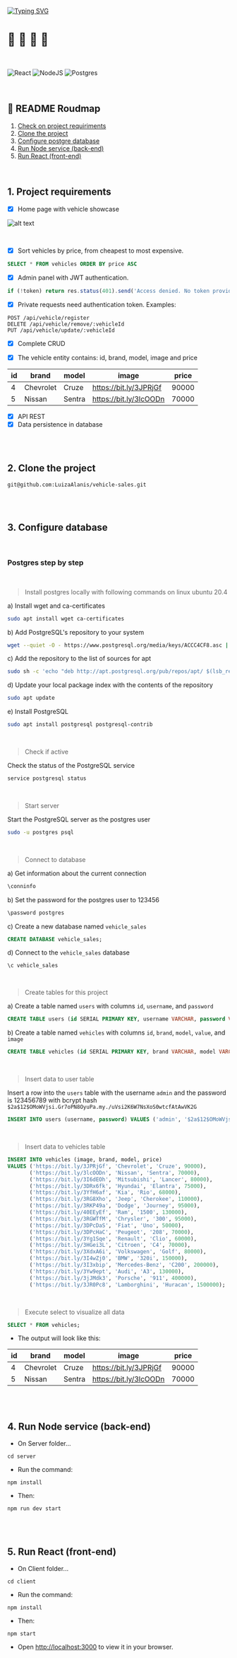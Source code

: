 [![Typing SVG](https://readme-typing-svg.demolab.com/?lines=Vehicle+sales;Full+Stack+Project)](https://git.io/typing-svg)
# :car: :palm_tree: :car: :city_sunrise:

<br/>

![React](https://img.shields.io/badge/react-%2320232a.svg?style=for-the-badge&logo=react&logoColor=%2361DAFB)
![NodeJS](https://img.shields.io/badge/node.js-6DA55F?style=for-the-badge&logo=node.js&logoColor=white)
![Postgres](https://img.shields.io/badge/postgres-%23316192.svg?style=for-the-badge&logo=postgresql&logoColor=white)

<br/>

## :round_pushpin: README Roudmap

1. [Check on project requiriments](#1) 
2. [Clone the project](#2)
3. [Configure postgre database](#3) 
4. [Run Node service (back-end)](#4) 
5. [Run React (front-end)](#5) 

<br/>

<a id="1"></a>
## 1. Project requirements

- [x] Home page with vehicle showcase

![alt text](https://github.com/LuizaAlanis/vehicle-sales/blob/master/home-page.png?v=4&h=300&w=300&fit=cover&mask=circle&maxage=7d)

<br/>

- [x] Sort vehicles by price, from cheapest to most expensive.
```sql
SELECT * FROM vehicles ORDER BY price ASC
```

- [x] Admin panel with JWT authentication.
```javascript
if (!token) return res.status(401).send('Access denied. No token provided.');
```

- [x] Private requests need authentication token. Examples:
```http
POST /api/vehicle/register
DELETE /api/vehicle/remove/:vehicleId
PUT /api/vehicle/update/:vehicleId
```
- [x] Complete CRUD

- [x] The vehicle entity contains: id, brand, model, image and price

 id |     brand     |  model   |           image           |  price  
----|---------------|----------|---------------------------|----------
  4 | Chevrolet     | Cruze    | https://bit.ly/3JPRjGf    |   90000
  5 | Nissan        | Sentra   | https://bit.ly/3lcOODn    |   70000


- [x] API REST
- [x] Data persistence in database

<br/>
<br/>

<a id="2"></a>
## 2. Clone the project
```shell
git@github.com:LuizaAlanis/vehicle-sales.git
```

<br/>
<br/>

<a id="3"></a>
## 3. Configure database

<br/>

### Postgres step by step

<br/>

> Install postgres locally with following commands on linux ubuntu 20.4

a) Install wget and ca-certificates
```bash
sudo apt install wget ca-certificates
```
b) Add PostgreSQL's repository to your system
```bash
wget --quiet -O - https://www.postgresql.org/media/keys/ACCC4CF8.asc | sudo apt-key add -
```
c) Add the repository to the list of sources for apt
```bash
sudo sh -c 'echo "deb http://apt.postgresql.org/pub/repos/apt/ $(lsb_release -cs)-pgdg main" >> /etc/apt/sources.list.d/pgdg.list'
```
d) Update your local package index with the contents of the repository
```bash
sudo apt update
```
e) Install PostgreSQL
```bash
sudo apt install postgresql postgresql-contrib
```
<br/>

> Check if active

Check the status of the PostgreSQL service
```bash
service postgresql status
```

<br/>

> Start server

Start the PostgreSQL server as the postgres user
```bash
sudo -u postgres psql
```

<br/>

> Connect to database

a) Get information about the current connection
```bash
\conninfo
```
b) Set the password for the postgres user to 123456
```bash
\password postgres
```
c) Create a new database named `vehicle_sales`
```sql
CREATE DATABASE vehicle_sales;
```
d) Connect to the `vehicle_sales` database
```postgres
\c vehicle_sales
```

<br/>

> Create tables for this project

a) Create a table named `users` with columns `id`, `username`, and `password`
```sql
CREATE TABLE users (id SERIAL PRIMARY KEY, username VARCHAR, password VARCHAR);
```
b) Create a table named `vehicles` with columns `id`, `brand`, `model`, `value`, and `image`
```sql
CREATE TABLE vehicles (id SERIAL PRIMARY KEY, brand VARCHAR, model VARCHAR, image VARCHAR, price FLOAT);
```

<br/>

> Insert data to user table

Insert a row into the `users` table with the username `admin` and the password is 123456789 with bcrypt hash `$2a$12$OMoWVjsi.Gr7oPN8OyuPa.my./uVsi2K6W7NsXoS0wtcfAtAwVK2G`
```sql
INSERT INTO users (username, password) VALUES ('admin', '$2a$12$OMoWVjsi.Gr7oPN8OyuPa.my./uVsi2K6W7NsXoS0wtcfAtAwVK2G');
```

<br/>

> Insert data to vehicles table

```sql
INSERT INTO vehicles (image, brand, model, price)
VALUES ('https://bit.ly/3JPRjGf', 'Chevrolet', 'Cruze', 90000),
       ('https://bit.ly/3lcOODn', 'Nissan', 'Sentra', 70000),
       ('https://bit.ly/3I6dEOh', 'Mitsubishi', 'Lancer', 80000),
       ('https://bit.ly/3DRx6fk', 'Hyundai', 'Elantra', 75000),
       ('https://bit.ly/3YfH6af', 'Kia', 'Rio', 68000),
       ('https://bit.ly/3RG8Xho', 'Jeep', 'Cherokee', 110000),
       ('https://bit.ly/3RKP49a', 'Dodge', 'Journey', 95000),
       ('https://bit.ly/40EEyEf', 'Ram', '1500', 130000),
       ('https://bit.ly/3RGWTfM', 'Chrysler', '300', 95000),
       ('https://bit.ly/3DPcDaS', 'Fiat', 'Uno', 50000),
       ('https://bit.ly/3DPcHaC', 'Peugeot', '208', 70000),
       ('https://bit.ly/3Yg1Sqe', 'Renault', 'Clio', 60000),
       ('https://bit.ly/3HGei3L', 'Citroen', 'C4', 70000),
       ('https://bit.ly/3XdxA6i', 'Volkswagen', 'Golf', 80000),
       ('https://bit.ly/3I4wZj0', 'BMW', '320i', 150000),
       ('https://bit.ly/3I3xbip', 'Mercedes-Benz', 'C200', 200000),
       ('https://bit.ly/3Yw9ept', 'Audi', 'A3', 130000),
       ('https://bit.ly/3jJMdk3', 'Porsche', '911', 400000),
       ('https://bit.ly/3JR0Pc8', 'Lamborghini', 'Huracan', 1500000);
```

<br/>

> Execute select to visualize all data

```sql
SELECT * FROM vehicles;
```

- The output will look like this:

 id |     brand     |  model   |           image           |  price  
----|---------------|----------|---------------------------|----------
  4 | Chevrolet     | Cruze    | https://bit.ly/3JPRjGf    |   90000
  5 | Nissan        | Sentra   | https://bit.ly/3lcOODn    |   70000


<br/>
<br/>

<a id="4"></a>
## 4. Run Node service (back-end)

- On Server folder...

```shell
cd server
```

- Run the command:

```shell
npm install
```

- Then:

```shell
npm run dev start
```

<br/>
<br/>

<a id="5"></a>
## 5. Run React (front-end)

- On Client folder...

```shell
cd client
```

- Run the command:

```shell
npm install
```


- Then:

```shell
npm start
```

- Open [http://localhost:3000](http://localhost:3000) to view it in your browser.
